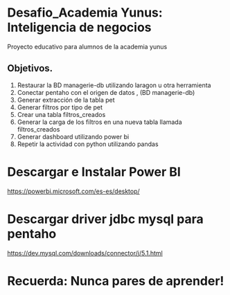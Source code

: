 # Desafio_Academia Yunus: Inteligencia de negocios

Proyecto educativo para alumnos de la academia yunus

## Objetivos.

1. Restaurar la BD managerie-db utilizando laragon u otra herramienta
2. Conectar pentaho con el origen de datos , (BD managerie-db)
3. Generar extracción de la tabla pet
4. Generar filtros por tipo de pet
5. Crear una tabla filtros_creados
6. Generar la carga de los filtros en una nueva tabla llamada filtros_creados
7. Generar dashboard utilizando power bi
8. Repetir la actividad con python utilizando pandas




# Descargar e Instalar Power BI

https://powerbi.microsoft.com/es-es/desktop/


# Descargar driver jdbc mysql para pentaho

https://dev.mysql.com/downloads/connector/j/5.1.html




# Recuerda: Nunca pares de aprender!





